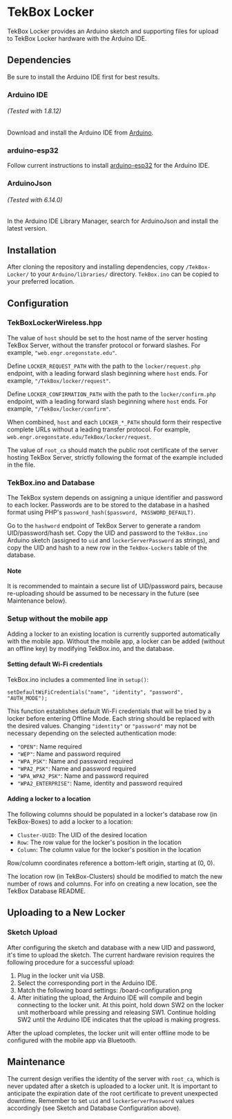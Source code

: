 # TekBox Locker
TekBox Locker provides an Arduino sketch and supporting files for upload to TekBox Locker hardware with the Arduino IDE.

## Dependencies
Be sure to install the Arduino IDE first for best results.

### Arduino IDE
###### (Tested with 1.8.12)
Download and install the Arduino IDE from [Arduino](https://www.arduino.cc).

### arduino-esp32
Follow current instructions to install [arduino-esp32](https://github.com/espressif/arduino-esp32) for the Arduino IDE.

### ArduinoJson
###### (Tested with 6.14.0)
In the Arduino IDE Library Manager, search for ArduinoJson and install the latest version.


## Installation
After cloning the repository and installing dependencies, copy `/TekBox-Locker/` to your `Arduino/libraries/` directory. `TekBox.ino` can be copied to your preferred location.

## Configuration
### TekBoxLockerWireless.hpp
The value of `host` should be set to the host name of the server hosting TekBox Server, without the transfer protocol or forward slashes. For example, `"web.engr.oregonstate.edu"`.

Define `LOCKER_REQUEST_PATH` with the path to the `locker/request.php` endpoint, with a leading forward slash beginning where `host` ends. For example, `"/TekBox/locker/request"`.

Define `LOCKER_CONFIRMATION_PATH` with the path to the `locker/confirm.php` endpoint, with a leading forward slash beginning where `host` ends. For example, `"/TekBox/locker/confirm"`.

When combined, `host` and each `LOCKER_*_PATH` should form their respective complete URLs without a leading transfer protocol. For example, `web.engr.oregonstate.edu/TekBox/locker/request`.

The value of `root_ca` should match the public root certificate of the server hosting TekBox Server, strictly following the format of the example included in the file.

### TekBox.ino and Database
The TekBox system depends on assigning a unique identifier and password to each locker. Passwords are to be stored to the database in a hashed format using PHP's `password_hash($password, PASSWORD_DEFAULT)`.

Go to the `hashword` endpoint of TekBox Server to generate a random UID/password/hash set. Copy the UID and password to the `TekBox.ino` Arduino sketch (assigned to `uid` and `lockerServerPassword` as strings), and copy the UID and hash to a new row in the `TekBox-Lockers` table of the database.

#### Note
It is recommended to maintain a secure list of UID/password pairs, because re-uploading should be assumed to be necessary in the future (see Maintenance below).

### Setup without the mobile app
Adding a locker to an existing location is currently supported automatically with the mobile app. Without the mobile app, a locker can be added (without an offline key) by modifying TekBox.ino, and the database.

#### Setting default Wi-Fi credentials
TekBox.ino includes a commented line in `setup()`:

`setDefaultWiFiCredentials("name", "identity", "password", "AUTH_MODE");`

This function establishes default Wi-Fi credentials that will be tried by a locker before entering Offline Mode. Each string should be replaced with the desired values. Changing `"identity"` or `"password"` may not be necessary depending on the selected authentication mode:

- `"OPEN"`: Name required
- `"WEP"`: Name and password required
- `"WPA_PSK"`: Name and password required
- `"WPA2_PSK"`: Name and password required
- `"WPA_WPA2_PSK"`: Name and password required
- `"WPA2_ENTERPRISE"`: Name, identity and password required

#### Adding a locker to a location
The following columns should be populated in a locker's database row (in TekBox-Boxes) to add a locker to a location:

- `Cluster-UUID`: The UID of the desired location
- `Row`: The row value for the locker's position in the location
- `Column`: The column value for the locker's position in the location

Row/column coordinates reference a bottom-left origin, starting at (0, 0).

The location row (in TekBox-Clusters) should be modified to match the new number of rows and columns. For info on creating a new location, see the TekBox Database README.

## Uploading to a New Locker

### Sketch Upload
After configuring the sketch and database with a new UID and password, it's time to upload the sketch. The current hardware revision requires the following procedure for a successful upload:
1. Plug in the locker unit via USB.
2. Select the corresponding port in the Arduino IDE.
3. Match the following board settings:
	/board-configuration.png
4. After initiating the upload, the Arduino IDE will compile and begin connecting to the locker unit. At this point, hold down SW2 on the locker unit motherboard while pressing and releasing SW1. Continue holding SW2 until the Arduino IDE indicates that the upload is making progress.

After the upload completes, the locker unit will enter offline mode to be configured with the mobile app via Bluetooth.


## Maintenance
The current design verifies the identity of the server with `root_ca`, which is never updated after a sketch is uploaded to a locker unit. It is important to anticipate the expiration date of the root certificate to prevent unexpected downtime. Remember to set `uid` and `lockerServerPassword` values accordingly (see Sketch and Database Configuration above).